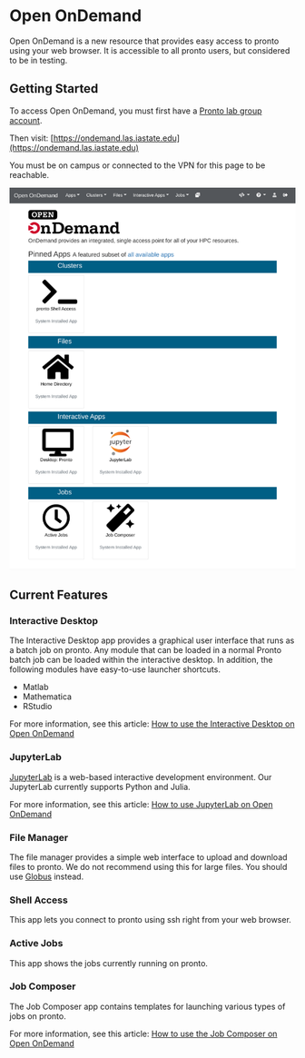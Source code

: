 # Open OnDemand

Open OnDemand is a new resource that provides easy access to pronto using your web browser. It is accessible to all pronto users, but considered to be in testing.

Getting Started
---------------

To access Open OnDemand, you must first have a [Pronto lab group account](https://researchit.las.iastate.edu/get-access).

Then visit: [https://ondemand.las.iastate.edu](https://ondemand.las.iastate.edu)

You must be on campus or connected to the VPN for this page to be reachable.

![ondemand dashboard](img/ondemand_dashboard_1.png)

Current Features
----------------

### Interactive Desktop

The Interactive Desktop app provides a graphical user interface that runs as a batch job on pronto. Any module that can be loaded in a normal Pronto batch job can be loaded within the interactive desktop. In addition, the following modules have easy-to-use launcher shortcuts.

* Matlab
* Mathematica
* RStudio

For more information, see this article: [How to use the Interactive Desktop on Open OnDemand](interactive_desktop.md)

### JupyterLab

[JupyterLab](https://jupyter.org/) is a web-based interactive development environment. Our JupyterLab currently supports Python and Julia.

For more information, see this article: [How to use JupyterLab on Open OnDemand](jupyterlab.md)

### File Manager

The file manager provides a simple web interface to upload and download files to pronto. We do not recommend using this for large files. You should use [Globus](../file_transfers/globus.md) instead.

### Shell Access

This app lets you connect to pronto using ssh right from your web browser.

### Active Jobs

This app shows the jobs currently running on pronto.

### Job Composer

The Job Composer app contains templates for launching various types of jobs on pronto.

For more information, see this article: [How to use the Job Composer on Open OnDemand](job_composer.md)